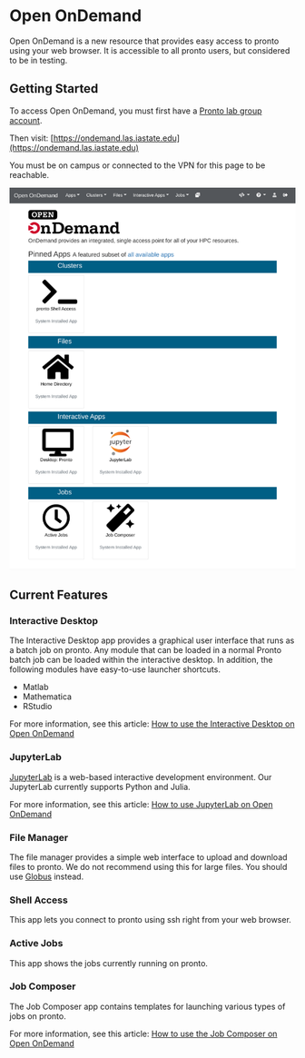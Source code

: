 # Open OnDemand

Open OnDemand is a new resource that provides easy access to pronto using your web browser. It is accessible to all pronto users, but considered to be in testing.

Getting Started
---------------

To access Open OnDemand, you must first have a [Pronto lab group account](https://researchit.las.iastate.edu/get-access).

Then visit: [https://ondemand.las.iastate.edu](https://ondemand.las.iastate.edu)

You must be on campus or connected to the VPN for this page to be reachable.

![ondemand dashboard](img/ondemand_dashboard_1.png)

Current Features
----------------

### Interactive Desktop

The Interactive Desktop app provides a graphical user interface that runs as a batch job on pronto. Any module that can be loaded in a normal Pronto batch job can be loaded within the interactive desktop. In addition, the following modules have easy-to-use launcher shortcuts.

* Matlab
* Mathematica
* RStudio

For more information, see this article: [How to use the Interactive Desktop on Open OnDemand](interactive_desktop.md)

### JupyterLab

[JupyterLab](https://jupyter.org/) is a web-based interactive development environment. Our JupyterLab currently supports Python and Julia.

For more information, see this article: [How to use JupyterLab on Open OnDemand](jupyterlab.md)

### File Manager

The file manager provides a simple web interface to upload and download files to pronto. We do not recommend using this for large files. You should use [Globus](../file_transfers/globus.md) instead.

### Shell Access

This app lets you connect to pronto using ssh right from your web browser.

### Active Jobs

This app shows the jobs currently running on pronto.

### Job Composer

The Job Composer app contains templates for launching various types of jobs on pronto.

For more information, see this article: [How to use the Job Composer on Open OnDemand](job_composer.md)